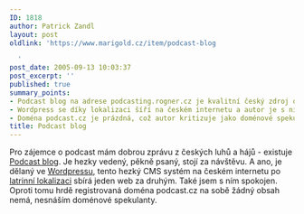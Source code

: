 ```yaml
---
ID: 1818
author: Patrick Zandl
layout: post
oldlink: 'https://www.marigold.cz/item/podcast-blog

  '
post_date: 2005-09-13 10:03:37
post_excerpt: ''
published: true
summary_points:
- Podcast blog na adrese podcasting.rogner.cz je kvalitní český zdroj o podcastech.
- Wordpress se díky lokalizaci šíří na českém internetu a autor je s ním spokojen.
- Doména podcast.cz je prázdná, což autor kritizuje jako doménové spekulantství.
title: Podcast blog
---
```


<p>Pro zájemce o podcast mám dobrou zprávu z českých luhů a hájů - existuje <a href="http://podcasting.rogner.cz/">Podcast blog</a>. Je hezky vedený, pěkně psaný, stojí za návštěvu. A ano, je dělaný ve <a href="http://www.wordpress.org">Wordpressu</a>, tento hezký CMS systém na českém internetu po <a href="http://www.dgx.cz/trine/item/cesky-wordpress-ke-stazeni">latrinní lokalizaci</a> sbírá jeden web za druhým. Také jsem s ním spokojen. Oproti tomu hrdě registrovaná doména podcast.cz na sobě žádný obsah nemá, nesnáším doménové spekulanty.
</p>